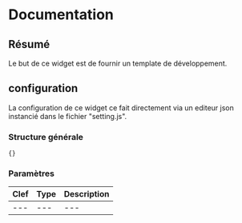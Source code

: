 # Documentation



## Résumé

Le  but de ce widget est de fournir un template de développement.

## configuration

La configuration de ce widget ce fait directement via un editeur json instancié dans le fichier "setting.js".

### Structure générale

    {}

### Paramètres


|Clef                |Type                          |Description                         |
|----------------|-------------------------------|-----------------------------|
|---|---|---|





